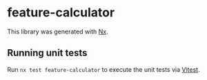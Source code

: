 # feature-calculator

This library was generated with [Nx](https://nx.dev).

## Running unit tests

Run `nx test feature-calculator` to execute the unit tests via [Vitest](https://vitest.dev/).
